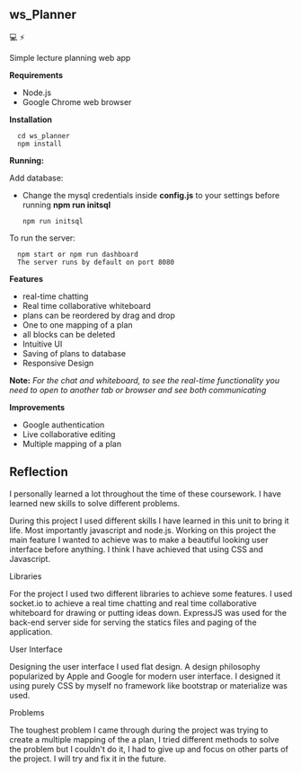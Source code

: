 ## ws_Planner

:computer:
:zap:

Simple lecture planning web app

**Requirements**

- Node.js
- Google Chrome web browser

**Installation**

      cd ws_planner
      npm install
      
**Running:**

Add database:
- Change the mysql credentials inside **config.js** to your settings before running **npm run initsql**

      npm run initsql 
      
To run the server:

      npm start or npm run dashboard 
      The server runs by default on port 8080

**Features**
- real-time chatting
- Real time collaborative whiteboard
- plans can be reordered by drag and drop
- One to one mapping of a plan
- all blocks can be deleted
- Intuitive UI
- Saving of plans to database
- Responsive Design

**Note:** *For the chat and whiteboard, to see the real-time functionality you need to open to another tab or browser and see both communicating*

      
**Improvements**
- Google authentication
- Live collaborative editing
- Multiple mapping of a plan

## Reflection
     
I personally learned a lot throughout the time of these coursework. I have learned new skills to solve different problems. 

During this project I used different skills I have learned in this unit to bring it life.
Most importantly javascript and node.js. Working on this project the main feature I wanted to achieve was to make a beautiful looking user interface before anything. I think I have achieved that using CSS and Javascript.

Libraries

For the project I used two different libraries to achieve some features. I used socket.io to achieve a real time chatting and real time collaborative whiteboard for drawing or putting ideas down. ExpressJS was used for the back-end server side for serving the statics files and paging of the application.

User Interface

Designing the user interface I used flat design. A design philosophy popularized by Apple and Google for modern user interface. I designed it using purely CSS by myself no framework like bootstrap or materialize was used. 

Problems

The toughest problem I came through during the project was trying to create a multiple mapping of the a plan, I tried different methods to solve the problem but I couldn't do it, I had to give up and focus on other parts of the project. I will try and fix it in the future.





